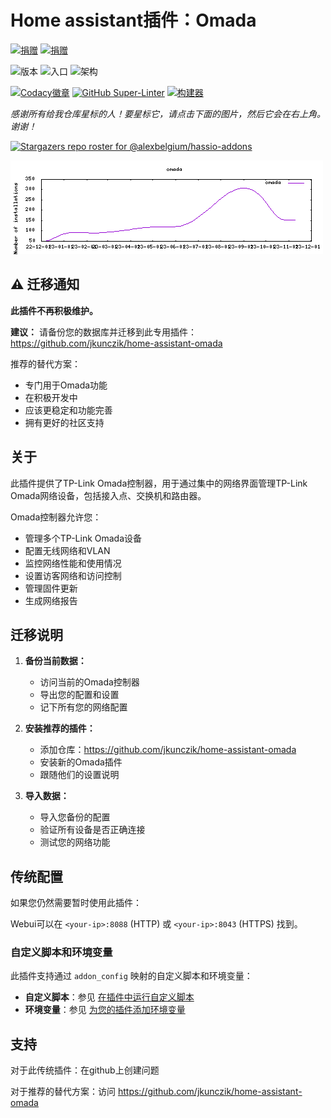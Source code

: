 # Home assistant插件：Omada

[![捐赠][donation-badge]](https://www.buymeacoffee.com/alexbelgium)
[![捐赠][paypal-badge]](https://www.paypal.com/donate/?hosted_button_id=DZFULJZTP3UQA)

![版本](https://img.shields.io/badge/dynamic/yaml?label=版本&query=%24.version&url=https%3A%2F%2Fraw.githubusercontent.com%2Falexbelgium%2Fhassio-addons%2Fmaster%2Fomada%2Fconfig.yaml)
![入口](https://img.shields.io/badge/dynamic/yaml?label=入口&query=%24.ingress&url=https%3A%2F%2Fraw.githubusercontent.com%2Falexbelgium%2Fhassio-addons%2Fmaster%2Fomada%2Fconfig.yaml)
![架构](https://img.shields.io/badge/dynamic/yaml?color=success&label=架构&query=%24.arch&url=https%3A%2F%2Fraw.githubusercontent.com%2Falexbelgium%2Fhassio-addons%2Fmaster%2Fomada%2Fconfig.yaml)

[![Codacy徽章](https://app.codacy.com/project/badge/Grade/9c6cf10bdbba45ecb202d7f579b5be0e)](https://www.codacy.com/gh/alexbelgium/hassio-addons/dashboard?utm_source=github.com&utm_medium=referral&utm_content=alexbelgium/hassio-addons&utm_campaign=Badge_Grade)
[![GitHub Super-Linter](https://img.shields.io/github/actions/workflow/status/alexbelgium/hassio-addons/weekly-supelinter.yaml?label=Lint%20code%20base)](https://github.com/alexbelgium/hassio-addons/actions/workflows/weekly-supelinter.yaml)
[![构建器](https://img.shields.io/github/actions/workflow/status/alexbelgium/hassio-addons/onpush_builder.yaml?label=构建器)](https://github.com/alexbelgium/hassio-addons/actions/workflows/onpush_builder.yaml)

[donation-badge]: https://img.shields.io/badge/Buy%20me%20a%20coffee%20(no%20paypal)-%23d32f2f?logo=buy-me-a-coffee&style=flat&logoColor=white
[paypal-badge]: https://img.shields.io/badge/Buy%20me%20a%20coffee%20with%20Paypal-0070BA?logo=paypal&style=flat&logoColor=white

_感谢所有给我仓库星标的人！要星标它，请点击下面的图片，然后它会在右上角。谢谢！_

[![Stargazers repo roster for @alexbelgium/hassio-addons](https://raw.githubusercontent.com/alexbelgium/hassio-addons/master/.github/stars2.svg)](https://github.com/alexbelgium/hassio-addons/stargazers)

![下载趋势](https://raw.githubusercontent.com/alexbelgium/hassio-addons/master/omada/stats.png)

## ⚠️ 迁移通知

**此插件不再积极维护。**

**建议：** 请备份您的数据库并迁移到此专用插件：https://github.com/jkunczik/home-assistant-omada

推荐的替代方案：
- 专门用于Omada功能
- 在积极开发中
- 应该更稳定和功能完善
- 拥有更好的社区支持

## 关于

此插件提供了TP-Link Omada控制器，用于通过集中的网络界面管理TP-Link Omada网络设备，包括接入点、交换机和路由器。

Omada控制器允许您：
- 管理多个TP-Link Omada设备
- 配置无线网络和VLAN
- 监控网络性能和使用情况
- 设置访客网络和访问控制
- 管理固件更新
- 生成网络报告

## 迁移说明

1. **备份当前数据：**
   - 访问当前的Omada控制器
   - 导出您的配置和设置
   - 记下所有您的网络配置

2. **安装推荐的插件：**
   - 添加仓库：https://github.com/jkunczik/home-assistant-omada
   - 安装新的Omada插件
   - 跟随他们的设置说明

3. **导入数据：**
   - 导入您备份的配置
   - 验证所有设备是否正确连接
   - 测试您的网络功能

## 传统配置

如果您仍然需要暂时使用此插件：

Webui可以在 `<your-ip>:8088` (HTTP) 或 `<your-ip>:8043` (HTTPS) 找到。

### 自定义脚本和环境变量

此插件支持通过 `addon_config` 映射的自定义脚本和环境变量：

- **自定义脚本**：参见 [在插件中运行自定义脚本](https://github.com/alexbelgium/hassio-addons/wiki/Running-custom-scripts-in-Addons)
- **环境变量**：参见 [为您的插件添加环境变量](https://github.com/alexbelgium/hassio-addons/wiki/Add-Environment-variables-to-your-Addon)

## 支持

对于此传统插件：在github上创建问题

对于推荐的替代方案：访问 https://github.com/jkunczik/home-assistant-omada

[repository]: https://github.com/alexbelgium/hassio-addons
